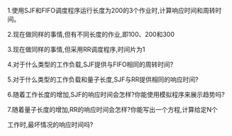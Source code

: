 1.使用SJF和FIFO调度程序运行长度为200的3个作业时,计算响应时间和周转时间。

2.现在做同样的事情,但有不同长度的作业,即100、200和300

3.现在做同样的事情,但采用RR调度程序,时间片为1

4.对于什么类型的工作负载,SJF提供与FIFO相同的周转时间?

5.对于什么类型的工作负载和量子长度,SJF与RR提供相同的响应时间?

6.随着工作长度的增加,SJF的响应时间会怎样?你能使用模拟程序来展示趋势吗?

7.随着量子长度的增加,RR的响应时间会怎样?你能写出一个方程,计算给定N个

工作时,最坏情况的响应时间吗?
